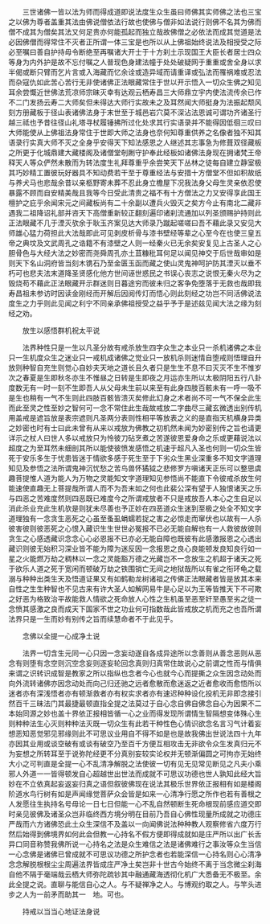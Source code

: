 <!-- { "loadSidebar": true } -->
　　三世诸佛一皆以法为师而得成道即说法度生众生虽曰师佛其实师佛之法也三宝之以佛为尊者盖重其法由佛说僧依法行故也使佛与僧非如法说行则佛不名其为佛而僧不成其为僧矣其法又何足贵亦何能孤起而独立哉故佛僧之必依法而成其觉道是法必因佛僧而得常住不灭者正所谓一体三宝是也所以从上佛祖始终说法及相授受之际必至嘱曰善自护持毋令断绝至再嘱诸大开士于十方刹土示现国王大臣长者居士四众等身为内外护是故不忘付嘱之人普现色身建法幢于处处破疑网于重重或舍全身以求半偈或断只臂而乞片言或入海藏而忆余诠或造异域而请重译或弘法而罹祸难或忍法而杂寇仇如此苦心苦行无非使诸佛正法眼藏常住于世以开示悟入一切众生佛之知见耳余尝慨近世佛法荒凉师宗昧灭幸有达观云栖寿昌三大师鼎立宇内使法流传余已作不二门发扬云寿二大师矣但未得达大师行实故未之及耳然闻大师挺身为法振起颓风刻方册藏板于径山表诸佛法身于末世至于城邑岩穴莫不深沾法恩诚可谓功齐诸圣行越三祗也予昔往径山礼塔寻杖履锤拂所过化处求其行实语录并不能得因低徊三叹曰大师能使从上佛祖法身常住于世即大师之法身也奈何知尊重供养之名像者独不知其语录行实真大师不灭之全身乎安得天下知法感恩之人继述其志事急为修葺双径藏板之所更于化城鼎建大藏楼阁及诸僧堂剞劂守护奉此经板如诸佛法身现在拥诸梵王帝释天人等众俨然未散而为转法度生礼拜尊重乎余尝笑天下丛林之徒每自建立静室极其巧妙精工置彼玩好器具不知动费若干至于尊重经法与安措十方僧堂不但如积故纸与养犬马也悲哉余昔以亲柩野寄未葬不忍此身立檐屋下况我法身父母生灵亲依忍使暴露不顾而自安精美哉且我等今日受此清贵之福不有十方僧法之力又安得享此国王檀护之庇乎余闻宋元之间藏板尚有二十余副以遭兵火毁灭之矣方今止有南北二藏非遇我二祖降诏礼部并咨天下高僧重新较正翻刻遍印诸刹流通加以列圣颁赐护持则此正法眼藏不几于湮灭欤余于耿玉齐案见达大师录乃蹴起嗟嗟曰吾不藉此录又安见大师雄心猛力荷担此大法哉即此可见剥皮析骨与漆书壁经等辈之心至今在也使三皇五帝之典坟及文武周孔之诰籍不有漆壁之人则一经秦火已无余矣安复见上古圣人之心胆骨色与大经大法之妙密而尧舜周孔亦土苴糠秕耳何足以闻见神交于后世哉审如是则天下名山洞府皆当刻木镌石乃至金匮玉函而藏之使山灵鬼神呵护防其湮灭以垂不朽可也悲夫法末道降圣贤感化他方世间诬世惑民之书误心丧志之说恨无秦火尽为之毁烧苟不藉此正法眼藏开示群迷则日暮途穷而彼未归之客争免堕落于无救也哉即我寿昌祖未参访时因读金刚经而开解后因阅传灯而悟心则此刻经之功岂不同活佛说法度生之力乎则此见闻之利宁不同亲承佛祖授受之益乎予于是述兹见闻大法之缘为刻经之劝。

　　放生以感悟群机祝太平说

　　法界种性只是一生以凡圣分故有戒杀放生四字众生之本业只一杀机诸佛之本业只一生机度众生之迷业只一戒机成诸佛之觉业只一放机杀则迷情自堕戒则悟理自升放则种智自充生则觉心自妙夫天地之道长且久者只是生生不息不曰灭灭不生不惟岁次之春夏是生即秋冬亦生不惟昼之日转是生即夜之月运亦生所以太极阴阳五行八卦度数无有一时一刻不生即吾人从父母未生前以来至有此身四肢百骸未有一呼一吸不是生也稍有一气不生则此四肢百骸皆溃灭矣修此幻身之术者尚不可一气不保全此生而此至灵之性至妙之智何可一念不常住此生哉故戒放二字曲尽三藏玄微透出别传机用盖戒是遮旨放是表宗遮则凡圣两分表则性相平等放表之义的是直指天机横身异类之妙密也时有士曰此未曾有从来以戒放为佛教之初机然未闻为妙密别传之旨也请更详示之杖人曰世人多以戒放只为怜彼刀砧烹煮之苦遂彼恩爱身命之乐或更藉说法以超度之为至耳然未细剖其所以能使彼愤发感悟之机速于超凡入圣也何则一切众生皆死于安乐多生于忧患皆迷于情欲多感于死生至于下劣众生黑业深重多不知文字道理知见及参悟之法所谓鬼神沉忧愁之苦鸟兽怀獝狘之悲修罗方嗔诸天正乐可以整思虞趣菩提惟人道为能人为万物之灵能知文字道理知见参悟尚不能直下令彼戒杀放生何能速使直趣无上菩提哉所谓人而不为吾末如之何也此裴公深有望于人独恨诸天之乐与四恶之苦难度然则四恶既已难度今之所谓戒放者不只是戒放吾人本心之生自足以消此杀业充此生机欤是则犹未尽善也予正妙在四恶道众生迷到至极之处全不知文字道理独有一念贪生恶死之心虽至蚤虱蜎蠕若捉之害之必惊走而窜伏也以故有一人杀彼害彼则彼恶死之心恨入藏识生生世世必冤报不已必无能自解也有一人救彼放彼则贪生之心感透藏识念念心心必恩报不已亦必无能自障也既彼有此感激报恩之心透出藏识则彼无始积习深业皆不能为障为迷反因一念报恩之良心良能顿发良知良行如一星之火能燃万劫之稠林以一念之灵能豁万德之光藏岂不一念放生之机超于诸天之死于欲乐人道之死于宽闲而顿破万劫之铁围销亡无间之地狱哉所以有雀之衔环龟之载溺与种种出类生天及悟道证果又有如鹤勒龙树诸祖之传佛正法眼藏者皆是放其本来自性之生生种智也不见古来有许大圣人如解网易牛是心足以为王等皆推天下不可欺之好恶为格致治平故能救人情欲之死命放人心性之生机虽至恶至奸至愚至劣之徒一念愤其感激之良而成天下国家不世之功业何可指数哉此皆戒放之机而充之也吾所谓法界只是一生而妙有别传之旨而续慧命者不于此见乎。

　　念佛以全提一心成净土说

　　法界一切含生元同一心只因一念妄动遂自各成异途所以念善则从善念恶则从恶念有则堕有念空则沉空念妄则逐妄轮回念真则归真常住故说心之前谓之性而与情俱来谓之识转识成智是教家之所以指纵也念者今心也就今心而提撕之众生因念动处而向外流转诸佛亦因念动处而向己归还驰之远者愈散而愈迷返之近者愈收而愈悟所以迷者亦有深浅悟者亦有顿渐救者亦有权实求者亦有速迟种种设化投机无非即念接引然百千三昧法门其最捷最顿直指全提之法莫过于自心念自佛自佛念自心为因果不二本始同源之妙也盖十界依正报相皆循一心之业而得发现所谓情生智隔想变体殊心生则种种法生心灭则种种法灭既一切众生有此若干种性色心情识欲念名言习气计着妄想恶知恶觉邪见邪缘则此不可思议业用自不得不如是也是故我佛出世说法四十九年亦因其业用或谈空破有或谈有破空乃至百千方便互相攻击无非欲令众生发真归元不为妄想之所转耳至于说弥陀经更不分真别妄较实论权并无顿渐偏圆之可拘亦无始终大小之可判直是全提一心不乱清净解脱之法使彼一切有见无见常见断见之凡夫小乘邪人外道一一皆得顿发自心超越世出世法而成就不可思议功德也世人孰知此经大旨妙在不立依真起妄返妄归真之语但叙彼佛现在说法其极乐世界依正报相有如是楼阁阶道水鸟行树有如是声闻缘觉菩萨众会皆是如来一心清净行愿之所作也若有善根之人发愿往生执持名号毋论一日七日但能一心不乱自然顿断生死命根现前感应道交即时亲见彼佛及诸圣众岂非临终西方境分明在目前乃吾自心佛性现量所成就之功德庄严哉而六方诸佛恐此土众生深信不及盖以一向闻佛说法种种教人观察修省六度万行然后始得到佛境界如何此会但教一心持名不假方便即得成就如是庄严所以出广长舌异口同音称赞我佛所说一心持名之法是众生难信之法是诸佛难行之事汝等众生当信一心念佛是诸佛已曾成就不可思议功德之所护念者也若能深信一心持名则心心清净念念解脱根根尘尘周遍法界皆成庄严净土矣岂非十世古今始终不离于当念微尘刹海自他不隔于毫端哉云栖大师弥陀疏钞其中融通藏海透彻化机广大悉备无不极至。余此全提之说。直聊与能信自心之人。与不疑禅净之人。与博观约取之人。与竿头进步之人为一前矛而助其一　地。可也。

　　持戒以当当心地证法身说


